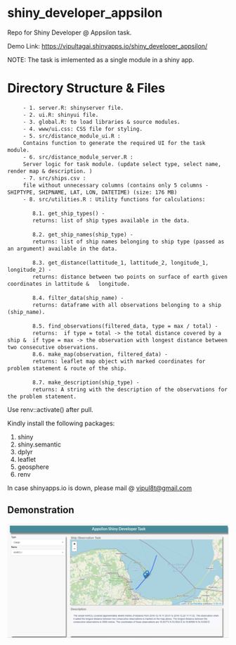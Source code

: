 # shiny_developer_appsilon
Repo for Shiny Developer @ Appsilon task.

  Demo Link: https://vipultagai.shinyapps.io/shiny_developer_appsilon/

 NOTE: The task is imlemented as a single module in a shiny app.

# Directory Structure & Files
         - 1. server.R: shinyserver file.
         - 2. ui.R: shinyui file.
         - 3. global.R: to load libraries & source modules.
         - 4. www/ui.css: CSS file for styling.
         - 5. src/distance_module_ui.R : 
         Contains function to generate the required UI for the task module.
         - 6. src/distance_module_server.R : 
         Server logic for task module. (update select type, select name, render map & description. )
         - 7. src/ships.csv : 
         file without unnecessary columns (contains only 5 columns - SHIPTYPE, SHIPNAME, LAT, LON, DATETIME) (size: 176 MB) 
         - 8. src/utilities.R : Utility functions for calculations:
         
            8.1. get_ship_types() - 
            returns: list of ship types available in the data.
            
            8.2. get_ship_names(ship_type) - 
            returns: list of ship names belonging to ship type (passed as an argument) available in the data.
            
            8.3. get_distance(lattitude_1, lattitude_2, longitude_1, longitude_2) - 
            returns: distance between two points on surface of earth given coordinates in lattitude &   longitude.
            
            8.4. filter_data(ship_name) - 
            returns: dataframe with all observations belonging to a ship (ship_name).
            
            8.5. find_observations(filtered_data, type = max / total) - 
            returns:  if type = total -> the total distance covered by a ship &  if type = max -> the observation with longest distance between two consecutive observations.  
            8.6. make_map(observation, filtered_data) - 
            returns: leaflet map object with marked coordinates for problem statement & route of the ship.  
            
            8.7. make_description(ship_type) - 
            returns: A string with the description of the observations for the problem statement.
  
Use renv::activate() after pull.

Kindly install the following packages:
1. shiny
3. shiny.semantic
4. dplyr
5. leaflet
6. geosphere
7. renv


 In case shinyapps.io is down, please mail @ vipul8t@gmail.com

## Demonstration
![alt text](https://github.com/vipultagai/appsilon-shiny-developer/blob/master/demo.PNG)

